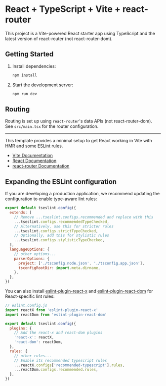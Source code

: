 # React + TypeScript + Vite + react-router

This project is a Vite-powered React starter app using TypeScript and the latest version of react-router (not react-router-dom).

## Getting Started

1. Install dependencies:
   ```sh
   npm install
   ```
2. Start the development server:
   ```sh
   npm run dev
   ```

## Routing

Routing is set up using `react-router`'s data APIs (not react-router-dom). See `src/main.tsx` for the router configuration.

---

This template provides a minimal setup to get React working in Vite with HMR and some ESLint rules.

- [Vite Documentation](https://vitejs.dev/)
- [React Documentation](https://react.dev/)
- [react-router Documentation](https://reactrouter.com/en/main)

## Expanding the ESLint configuration

If you are developing a production application, we recommend updating the configuration to enable type-aware lint rules:

```js
export default tseslint.config({
  extends: [
    // Remove ...tseslint.configs.recommended and replace with this
    ...tseslint.configs.recommendedTypeChecked,
    // Alternatively, use this for stricter rules
    ...tseslint.configs.strictTypeChecked,
    // Optionally, add this for stylistic rules
    ...tseslint.configs.stylisticTypeChecked,
  ],
  languageOptions: {
    // other options...
    parserOptions: {
      project: ['./tsconfig.node.json', './tsconfig.app.json'],
      tsconfigRootDir: import.meta.dirname,
    },
  },
})
```

You can also install [eslint-plugin-react-x](https://github.com/Rel1cx/eslint-react/tree/main/packages/plugins/eslint-plugin-react-x) and [eslint-plugin-react-dom](https://github.com/Rel1cx/eslint-react/tree/main/packages/plugins/eslint-plugin-react-dom) for React-specific lint rules:

```js
// eslint.config.js
import reactX from 'eslint-plugin-react-x'
import reactDom from 'eslint-plugin-react-dom'

export default tseslint.config({
  plugins: {
    // Add the react-x and react-dom plugins
    'react-x': reactX,
    'react-dom': reactDom,
  },
  rules: {
    // other rules...
    // Enable its recommended typescript rules
    ...reactX.configs['recommended-typescript'].rules,
    ...reactDom.configs.recommended.rules,
  },
})
```
